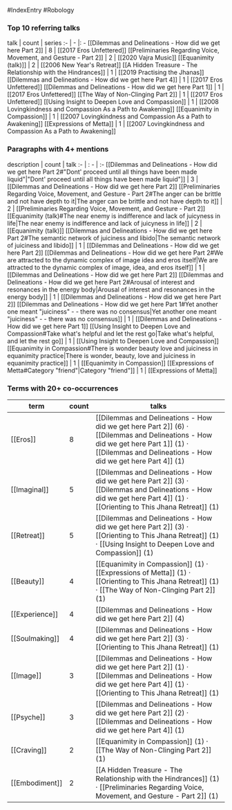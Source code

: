 #IndexEntry #Robology

### Top 10 referring talks
talk | count | series
:- | - |: -
[[Dilemmas and Delineations - How did we get here Part 2]] | 8 | [[2017 Eros Unfettered]]
[[Preliminaries Regarding Voice, Movement, and Gesture - Part 2]] | 2 | [[2020 Vajra Music]]
[[Equanimity (talk)]] | 2 | [[2006 New Year's Retreat]]
[[A Hidden Treasure - The Relationship with the Hindrances]] | 1 | [[2019 Practising the Jhanas]]
[[Dilemmas and Delineations - How did we get here Part 4]] | 1 | [[2017 Eros Unfettered]]
[[Dilemmas and Delineations - How did we get here Part 1]] | 1 | [[2017 Eros Unfettered]]
[[The Way of Non-Clinging Part 2]] | 1 | [[2017 Eros Unfettered]]
[[Using Insight to Deepen Love and Compassion]] | 1 | [[2008 Lovingkindness and Compassion As a Path to Awakening]]
[[Equanimity in Compassion]] | 1 | [[2007 Lovingkindness and Compassion As a Path to Awakening]]
[[Expressions of Metta]] | 1 | [[2007 Lovingkindness and Compassion As a Path to Awakening]]

### Paragraphs with 4+ mentions
description | count | talk
:- | : - | :-
[[Dilemmas and Delineations - How did we get here Part 2#"Dont' proceed until all things have been made liquid"\|"Dont' proceed until all things have been made liquid"]] | 3 | [[Dilemmas and Delineations - How did we get here Part 2]]
[[Preliminaries Regarding Voice, Movement, and Gesture - Part 2#The anger can be brittle and not have depth to it\|The anger can be brittle and not have depth to it]] | 2 | [[Preliminaries Regarding Voice, Movement, and Gesture - Part 2]]
[[Equanimity (talk)#The near enemy is indifference and lack of juicyness in life\|The near enemy is indifference and lack of juicyness in life]] | 2 | [[Equanimity (talk)]]
[[Dilemmas and Delineations - How did we get here Part 2#The semantic network of juiciness and libido\|The semantic network of juiciness and libido]] | 1 | [[Dilemmas and Delineations - How did we get here Part 2]]
[[Dilemmas and Delineations - How did we get here Part 2#We are attracted to the dynamic complex of image idea and eros itself\|We are attracted to the dynamic complex of image, idea, and eros itself]] | 1 | [[Dilemmas and Delineations - How did we get here Part 2]]
[[Dilemmas and Delineations - How did we get here Part 2#Arousal of interest and resonances in the energy body\|Arousal of interest and resonances in the energy body]] | 1 | [[Dilemmas and Delineations - How did we get here Part 2]]
[[Dilemmas and Delineations - How did we get here Part 1#Yet another one meant "juiciness" - - there was no consensus\|Yet another one meant "juiciness" - - there was no consensus]] | 1 | [[Dilemmas and Delineations - How did we get here Part 1]]
[[Using Insight to Deepen Love and Compassion#Take what's helpful and let the rest go\|Take what's helpful, and let the rest go]] | 1 | [[Using Insight to Deepen Love and Compassion]]
[[Equanimity in Compassion#There is wonder beauty love and juiciness in equanimity practice\|There is wonder, beauty, love and juiciness in equanimity practice]] | 1 | [[Equanimity in Compassion]]
[[Expressions of Metta#Category "friend"\|Category "friend"]] | 1 | [[Expressions of Metta]]

### Terms with 20+ co-occurrences
term | count | talks
-|-|-
[[Eros]] | 8 | <span class="counts">[[Dilemmas and Delineations - How did we get here Part 2]] (6) · [[Dilemmas and Delineations - How did we get here Part 1]] (1) · [[Dilemmas and Delineations - How did we get here Part 4]] (1)</span> 
[[Imaginal]] | 5 | <span class="counts">[[Dilemmas and Delineations - How did we get here Part 2]] (3) · [[Dilemmas and Delineations - How did we get here Part 4]] (1) · [[Orienting to This Jhana Retreat]] (1)</span> 
[[Retreat]] | 5 | <span class="counts">[[Dilemmas and Delineations - How did we get here Part 2]] (3) · [[Orienting to This Jhana Retreat]] (1) · [[Using Insight to Deepen Love and Compassion]] (1)</span> 
[[Beauty]] | 4 | <span class="counts">[[Equanimity in Compassion]] (1) · [[Expressions of Metta]] (1) · [[Orienting to This Jhana Retreat]] (1) · [[The Way of Non-Clinging Part 2]] (1)</span> 
[[Experience]] | 4 | <span class="counts">[[Dilemmas and Delineations - How did we get here Part 2]] (4)</span> 
[[Soulmaking]] | 4 | <span class="counts">[[Dilemmas and Delineations - How did we get here Part 2]] (3) · [[Orienting to This Jhana Retreat]] (1)</span> 
[[Image]] | 3 | <span class="counts">[[Dilemmas and Delineations - How did we get here Part 2]] (1) · [[Dilemmas and Delineations - How did we get here Part 4]] (1) · [[Orienting to This Jhana Retreat]] (1)</span> 
[[Psyche]] | 3 | <span class="counts">[[Dilemmas and Delineations - How did we get here Part 2]] (2) · [[Dilemmas and Delineations - How did we get here Part 4]] (1)</span> 
[[Craving]] | 2 | <span class="counts">[[Equanimity in Compassion]] (1) · [[The Way of Non-Clinging Part 2]] (1)</span> 
[[Embodiment]] | 2 | <span class="counts">[[A Hidden Treasure - The Relationship with the Hindrances]] (1) · [[Preliminaries Regarding Voice, Movement, and Gesture - Part 2]] (1)</span> 

